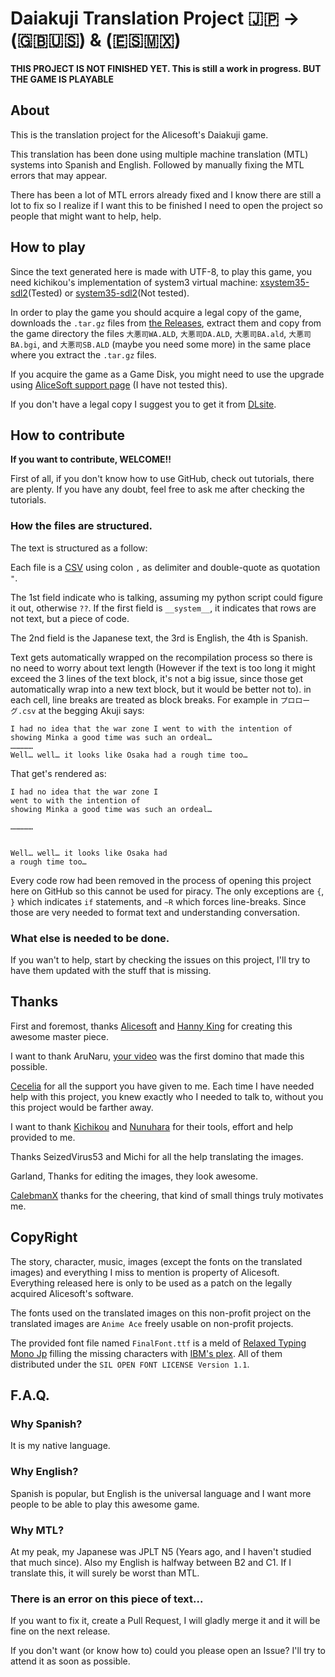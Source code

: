 # Daiakuji Translation Project 🇯🇵 → (🇬🇧🇺🇸) & (🇪🇸🇲🇽)

**THIS PROJECT IS NOT FINISHED YET. This is still a work in progress. BUT THE GAME IS PLAYABLE**

## About

This is the translation project for the Alicesoft's Daiakuji game.

This translation has been done using multiple machine translation (MTL) systems into Spanish and English. Followed by manually fixing the MTL errors that may appear.

There has been a lot of MTL errors already fixed and I know there are still a lot to fix so I realize if I want this to be finished I need to open the project so people that might want to help, help.

## How to play

Since the text generated here is made with UTF-8, to play this game, you need kichikou's implementation of system3 virtual machine: [xsystem35-sdl2](https://github.com/kichikuou/xsystem35-sdl2)(Tested) or [system35-sdl2](https://github.com/kichikuou/system3-sdl2)(Not tested).

In order to play the game you should acquire a legal copy of the game,
downloads the `.tar.gz` files from [the Releases](https://github.com/fcolecumberri/Doddler_Bizarre_Adventure_in_the_Matriarchy/releases),
extract them and
copy from the game directory the files
`大悪司WA.ALD`,
`大悪司DA.ALD`,
`大悪司BA.ald`,
`大悪司BA.bgi`, and
`大悪司SB.ALD`
(maybe you need some more)
in the same place where you extract the `.tar.gz` files.

If you acquire the game as a Game Disk, you might need to use the upgrade using [AliceSoft support page](https://www.alicesoft.com/support/new_akuji.html) (I have not tested this).

If you don't have a legal copy I suggest you to get it from [DLsite](https://www.dlsite.com/pro/work/=/product_id/VJ003877.html).

## How to contribute

**If you want to contribute, WELCOME!!**

First of all, if you don't know how to use GitHub, check out tutorials, there are plenty.
If you have any doubt, feel free to ask me after checking the tutorials.

### How the files are structured.

The text is structured as a follow:

Each file is a [CSV](https://en.wikipedia.org/wiki/Comma-separated_values) using colon `,` as delimiter and double-quote as quotation `"`.

The 1st field indicate who is talking, assuming my python script could figure it out, otherwise `??`. If the first field is `__system__`, it indicates that rows are not text, but a piece of code.

The 2nd field is the Japanese text, the 3rd is English, the 4th is Spanish.

Text gets automatically wrapped on the recompilation process so there is no need to worry about text length (However if the text is too long it might exceed the 3 lines of the text block, it's not a big issue, since those get automatically wrap into a new text block, but it would be better not to).
in each cell, line breaks are treated as block breaks. For example in `プロローグ.csv` at the begging Akuji says:

```
I had no idea that the war zone I went to with the intention of showing Minka a good time was such an ordeal…
……………
Well… well… it looks like Osaka had a rough time too…
```

That get's rendered as:

```
I had no idea that the war zone I
went to with the intention of
showing Minka a good time was such an ordeal…
```

```
……………


```

```
Well… well… it looks like Osaka had
a rough time too…

```

Every code row had been removed in the process of opening this project here on GitHub so this cannot be used for piracy.
The only exceptions are `{`, `}` which indicates `if` statements, and `~R` which forces line-breaks.
Since those are very needed to format text and understanding conversation.

### What else is needed to be done.

If you wan't to help, start by checking the issues on this project, I'll try to have them updated with the stuff that is missing.

## Thanks

First and foremost, thanks [Alicesoft](https://www.alicesoft.com/) and [Hanny King](https://x.com/hanny_king) for creating this awesome master piece.

I want to thank AruNaru, [your video](https://www.youtube.com/watch?v=RV37EIVDhpc) was the first domino that made this possible.

[Cecelia](https://www.youtube.com/@CeceliaIsAWeeb) for all the support you have given to me. Each time I have needed help with this project, you knew exactly who I needed to talk to, without you this project would be farther away.

I want to thank
[Kichikou](https://github.com/kichikuou) and [Nunuhara](https://github.com/nunuhara)
for their tools, effort and help provided to me.

Thanks SeizedVirus53 and Michi for all the help translating the images.

Garland, Thanks for editing the images, they look awesome.

[CalebmanX](https://www.youtube.com/@CalebmanX) thanks for the cheering, that kind of small things truly motivates me.

## CopyRight

The story, character, music, images (except the fonts on the translated images) and everything I miss to mention is property of Alicesoft.
Everything released here is only to be used as a patch on the legally acquired Alicesoft's software.

The fonts used on the translated images on this non-profit project on the translated images are `Anime Ace` freely usable on non-profit projects.

The provided font file named `FinalFont.ttf` is a meld of [Relaxed Typing Mono Jp](https://github.com/mshioda/relaxed-typing-mono-jp) filling the missing characters with [IBM's plex](https://github.com/IBM/plex). All of them distributed under the `SIL OPEN FONT LICENSE Version 1.1`.

## F.A.Q.

### Why Spanish?

It is my native language.

### Why English?

Spanish is popular, but English is the universal language and I want more people to be able to play this awesome game.

### Why MTL?

At my peak, my Japanese was JPLT N5 (Years ago, and I haven't studied that much since).
Also my English is halfway between B2 and C1. If I translate this, it will surely be worst than MTL.

### There is an error on this piece of text...

If you want to fix it, create a Pull Request, I will gladly merge it and it will be fine on the next release.

If you don't want (or know how to) could you please open an Issue? I'll try to attend it as soon as possible.


